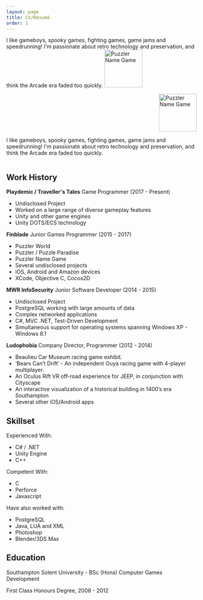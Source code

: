 ```yaml
---
layout: page
title: CV/Résumé
order: 1
---
```

I like gameboys, spooky games, fighting games, game jams and speedrunning! I'm passionate about retro technology and preservation, and think the Arcade era faded too quickly. <img src="{{site.baseurl}}other/logo.png" alt="Puzzler Name Game" width="100"/>

<div class="row">
  <div class="column">
    <img style='float:right;' src="{{site.baseurl}}other/logo.png" alt="Puzzler Name Game" width="100"/>
  </div>
  <div class="column">
    <p>I like gameboys, spooky games, fighting games, game jams and speedrunning! I'm passionate about retro technology and preservation, and think the Arcade era faded too quickly. </p>
  </div>
</div>

## Work History

**Playdemic / Traveller's Tales** Game Programmer (2017 - Present)
- Undisclosed Project
- Worked on a large range of diverse gameplay features
- Unity and other game engines
- Unity DOTS/ECS technology

**Finblade** Junior Games Programmer (2015 - 2017)
- Puzzler World
- Puzzler / Puzzle Paradise
- Puzzler Name Game
- Several undisclosed projects
- iOS, Android and Amazon devices
- XCode, Objective C, Cocos2D

**MWR InfoSecurity** Junior Software Developer (2014 - 2015)
- Undisclosed Project
- PostgreSQL working with large amounts of data
- Complex networked applications
- C#, MVC .NET, Test-Driven Development
- Simultaneous support for operating systems spanning Windows XP - Windows 8.1

**Ludophobia** Company Director, Programmer (2012 - 2014)
- Beaulieu Car Museum racing game exhibit.
- ‘Bears Can’t Drift’ - An independent Ouya racing game with 4-player multiplayer.
- An Oculus Rift VR off-road experience for JEEP, in conjunction with Cityscape
- An interactive visualization of a historical building in 1400’s era Southampton
- Several other iOS/Android apps

## Skillset

Experienced With:
* C# / .NET 
* Unity Engine 
* C++ 

Competent With:
* C
* Perforce
* Javascript

Have also worked with:
* PostgreSQL
* Java, LUA and XML
* Photoshop
* Blender/3DS Max

## Education

Southampton Solent University - BSc (Hons) Computer Games Development

First Class Honours Degree, 2008 - 2012

